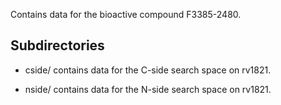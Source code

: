 Contains data for the bioactive compound F3385-2480.

## Subdirectories

- cside/ contains data for the C-side search space on rv1821.

- nside/ contains data for the N-side search space on rv1821.

